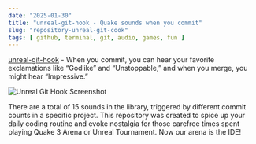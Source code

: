```yaml
---
date: "2025-01-30"
title: "unreal-git-hook - Quake sounds when you commit"
slug: "repository-unreal-git-cook"
tags: [ github, terminal, git, audio, games, fun ]
---
```




[unreal-git-hook][1] - When you commit, you can hear your favorite exclamations like “Godlike” and “Unstoppable,” and when you merge, you might hear “Impressive.”

![Unreal Git Hook Screenshot][2]

There are a total of 15 sounds in the library, triggered by different commit counts in a specific project. This repository was created to spice up your daily coding routine and evoke nostalgia for those carefree times spent playing Quake 3 Arena or Unreal Tournament. Now our arena is the IDE!



   [1]: https://github.com/EnhancedJax/Bagels
   [2]: /saves/2025/01/images/unreal-git-hook.jpeg
